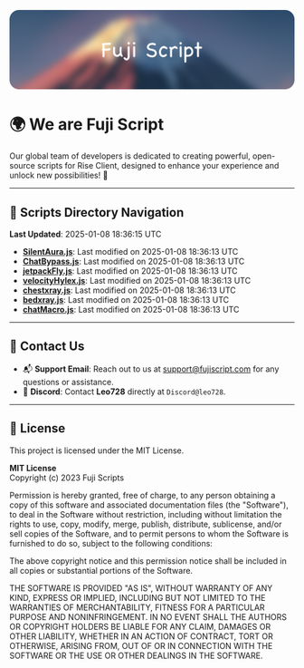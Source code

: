 ![Banner](.github/b.webp)

# 🌍 **We are Fuji Script**

Our global team of developers is dedicated to creating powerful, open-source scripts for Rise Client, designed to enhance your experience and unlock new possibilities! 🌟

---
<!-- SCRIPTS_NAVIGATION_START -->
## 📂 **Scripts Directory Navigation**

**Last Updated**: 2025-01-08 18:36:15 UTC

- **[SilentAura.js](scripts/SilentAura.js)**: Last modified on 2025-01-08 18:36:13 UTC
- **[ChatBypass.js](scripts/ChatBypass.js)**: Last modified on 2025-01-08 18:36:13 UTC
- **[jetpackFly.js](scripts/jetpackFly.js)**: Last modified on 2025-01-08 18:36:13 UTC
- **[velocityHylex.js](scripts/velocityHylex.js)**: Last modified on 2025-01-08 18:36:13 UTC
- **[chestxray.js](scripts/chestxray.js)**: Last modified on 2025-01-08 18:36:13 UTC
- **[bedxray.js](scripts/bedxray.js)**: Last modified on 2025-01-08 18:36:13 UTC
- **[chatMacro.js](scripts/chatMacro.js)**: Last modified on 2025-01-08 18:36:13 UTC

<!-- SCRIPTS_NAVIGATION_END -->

---

## 💬 **Contact Us**  
- 📬 **Support Email**: Reach out to us at [support@fujiscript.com](mailto:support@fujiscript.com) for any questions or assistance.  
- 💬 **Discord**: Contact **Leo728** directly at `Discord@leo728`.

---

## 📜 **License**

This project is licensed under the MIT License.  

**MIT License**  
Copyright (c) 2023 Fuji Scripts  

Permission is hereby granted, free of charge, to any person obtaining a copy of this software and associated documentation files (the "Software"), to deal in the Software without restriction, including without limitation the rights to use, copy, modify, merge, publish, distribute, sublicense, and/or sell copies of the Software, and to permit persons to whom the Software is furnished to do so, subject to the following conditions:  

The above copyright notice and this permission notice shall be included in all copies or substantial portions of the Software.  

THE SOFTWARE IS PROVIDED "AS IS", WITHOUT WARRANTY OF ANY KIND, EXPRESS OR IMPLIED, INCLUDING BUT NOT LIMITED TO THE WARRANTIES OF MERCHANTABILITY, FITNESS FOR A PARTICULAR PURPOSE AND NONINFRINGEMENT. IN NO EVENT SHALL THE AUTHORS OR COPYRIGHT HOLDERS BE LIABLE FOR ANY CLAIM, DAMAGES OR OTHER LIABILITY, WHETHER IN AN ACTION OF CONTRACT, TORT OR OTHERWISE, ARISING FROM, OUT OF OR IN CONNECTION WITH THE SOFTWARE OR THE USE OR OTHER DEALINGS IN THE SOFTWARE.  
